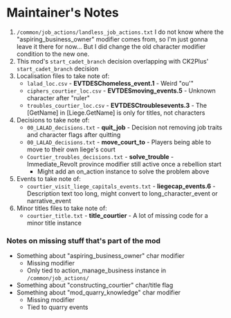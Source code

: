 # Maintainer's Notes

1. `/common/job_actions/landless_job_actions.txt`
   I do not know where the "aspiring_business_owner" modifier comes from, so
   I'm just gonna leave it there for now...
   But I did change the old character modifier condition to the new one.
2. This mod's `start_cadet_branch` decision overlapping with CK2Plus' `start_cadet_branch` decision
3. Localisation files to take note of:
   * `lalad_loc.csv` - **EVTDESChomeless_event.1** - Weird "ou'"
   * `ciphers_courtier_loc.csv` - **EVTDESmoving_events.5** - Unknown character after "ruler"
   * `troubles_courtier_loc.csv` - **EVTDESCtroublesevents.3** - The [GetName] in [Liege.GetName] is only for titles, not characters
4. Decisions to take note of:
   * `00_LALAD_decisions.txt` - **quit_job** - Decision not removing job traits and character flags after quitting
   * `00_LALAD_decisions.txt` - **move_court_to** - Players being able to move to their own liege's court
   * `Courtier_troubles_decisions.txt` - **solve_trouble** - Immediate_Revolt province modifier still active once a rebellion start
      * Might add an on_action instance to solve the problem above
5. Events to take note of:
   * `courtier_visit_liege_capitals_events.txt` - **liegecap_events.6** - Description text too long, might convert to long_character_event or narrative_event
6. Minor titles files to take note of:
   * `courtier_title.txt` - **title_courtier** - A lot of missing code for a minor title instance

### Notes on missing stuff that's part of the mod
* Something about "aspiring_business_owner" char modifier
   * Missing modifier
   * Only tied to action_manage_business instance in `/common/job_actions/`
* Something about "constructing_courtier" char/title flag
* Something about "mod_quarry_knowledge" char modifier
   * Missing modifier
   * Tied to quarry events
